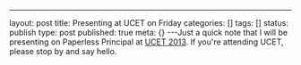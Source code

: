 ---
layout: post
title: Presenting at UCET on Friday
categories: []
tags: []
status: publish
type: post
published: true
meta: {}
---Just a quick note that I will be presenting on Paperless Principal at 
[UCET 2013](http://sched.ucet.org). If you're attending UCET, please stop by and say hello. ​
